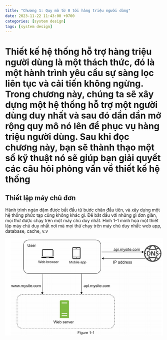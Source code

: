 ```yaml
---
title: "Chương 1: Quy mô từ 0 tới hàng triệu người dùng"
date: 2023-11-22 11:43:00 +0700
categories: [system design]
tags: [system design]
---
```

# Thiết kế hệ thống hỗ trợ hàng triệu người dùng là một thách thức, đó là một hành trình yêu cầu sự sàng lọc liên tục và cải tiến không ngừng. Trong chương này, chúng ta sẽ xây dựng một hệ thống hỗ trợ một người dùng duy nhất và sau đó dần dần mở rộng quy mô nó lên để phục vụ hàng triệu người dùng. Sau khi đọc chương này, bạn sẽ thành thạo một số kỹ thuật nó sẽ giúp bạn giải quyết các câu hỏi phỏng vấn về thiết kế hệ thống

## Thiết lập máy chủ đơn

Hành trình ngàn dặm được bắt đầu từ bước chân đầu tiên, và xây dựng một hệ thống phức tạp cũng không khác gì. Để bắt đầu với những gì đơn giản, mọi thứ được chạy trên một máy chủ duy nhất. Hình 1-1 minh họa một thiết lập máy chủ duy nhất nơi mà mọi thứ chạy trên máy chủ duy nhất: web app, database, cache, v.v

![image info](/assets/img/favicons/figure1_1.png)
